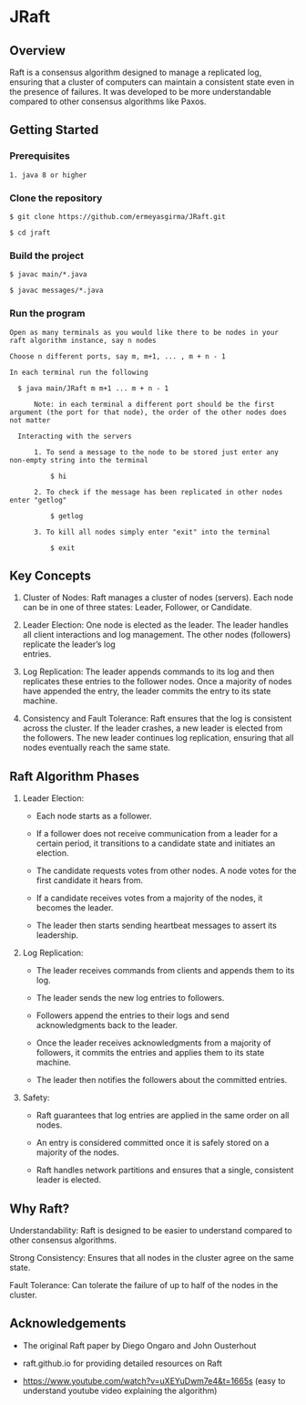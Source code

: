 # JRaft

## Overview
Raft is a consensus algorithm designed to manage a replicated log, ensuring that a cluster of computers can maintain a consistent state even in the presence of failures. It was developed to be more understandable compared to other consensus algorithms like Paxos.

## Getting Started

  ### Prerequisites

    1. java 8 or higher

  ### Clone the repository

    $ git clone https://github.com/ermeyasgirma/JRaft.git

    $ cd jraft

  ###  Build the project 

    $ javac main/*.java

    $ javac messages/*.java

  ### Run the program

    Open as many terminals as you would like there to be nodes in your raft algorithm instance, say n nodes

    Choose n different ports, say m, m+1, ... , m + n - 1

    In each terminal run the following 

      $ java main/JRaft m m+1 ... m + n - 1

          Note: in each terminal a different port should be the first argument (the port for that node), the order of the other nodes does not matter

      Interacting with the servers

          1. To send a message to the node to be stored just enter any non-empty string into the terminal

              $ hi

          2. To check if the message has been replicated in other nodes enter "getlog"

              $ getlog

          3. To kill all nodes simply enter "exit" into the terminal

              $ exit

## Key Concepts
  1. Cluster of Nodes: Raft manages a cluster of nodes (servers). Each node can be in one of three states: Leader, Follower, or Candidate.

  2. Leader Election: One node is elected as the leader. The leader handles all client interactions and log management. The other nodes (followers) replicate the leader’s log       
     entries.

  3. Log Replication: The leader appends commands to its log and then replicates these entries to the follower nodes. Once a majority of nodes have appended the entry, the leader        commits the entry to its state machine.

  4. Consistency and Fault Tolerance: Raft ensures that the log is consistent across the cluster. If the leader crashes, a new leader is elected from the followers. The new leader       continues log replication, ensuring that all nodes eventually reach the same state.

## Raft Algorithm Phases
  1. Leader Election:

     - Each node starts as a follower.

     - If a follower does not receive communication from a leader for a certain period, it transitions to a candidate state and initiates an election.

     - The candidate requests votes from other nodes. A node votes for the first candidate it hears from.

     - If a candidate receives votes from a majority of the nodes, it becomes the leader.

     - The leader then starts sending heartbeat messages to assert its leadership.

  2. Log Replication:

     - The leader receives commands from clients and appends them to its log.

     - The leader sends the new log entries to followers.

     - Followers append the entries to their logs and send acknowledgments back to the leader.

     - Once the leader receives acknowledgments from a majority of followers, it commits the entries and applies them to its state machine.

     - The leader then notifies the followers about the committed entries.

  3. Safety:

     - Raft guarantees that log entries are applied in the same order on all nodes.

     - An entry is considered committed once it is safely stored on a majority of the nodes.

     - Raft handles network partitions and ensures that a single, consistent leader is elected.

## Why Raft? 

  Understandability: Raft is designed to be easier to understand compared to other consensus algorithms.

  Strong Consistency: Ensures that all nodes in the cluster agree on the same state.

  Fault Tolerance: Can tolerate the failure of up to half of the nodes in the cluster.


## Acknowledgements

  - The original Raft paper by Diego Ongaro and John Ousterhout

  - raft.github.io for providing detailed resources on Raft

  - https://www.youtube.com/watch?v=uXEYuDwm7e4&t=1665s (easy to understand youtube video explaining the algorithm)
